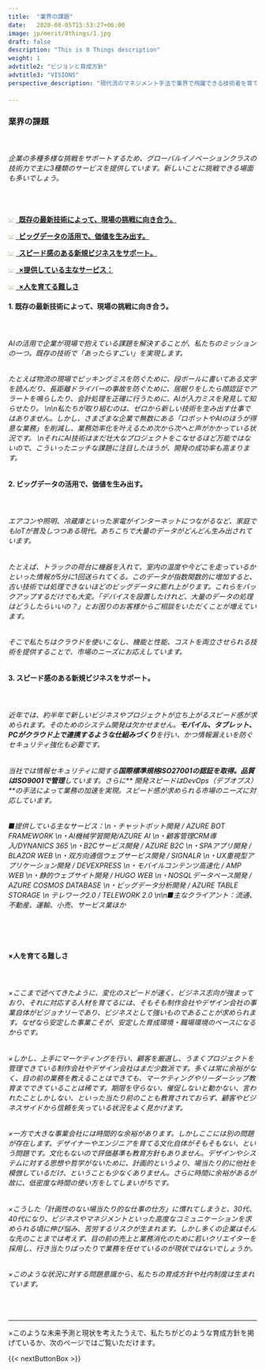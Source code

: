 ```yaml
---
title:  "業界の課題"
date:   2020-08-05T15:53:27+06:00
image: jp/merit/8things/1.jpg
draft: false
description: "This is 8 Things description"
weight: 1
advtitle2: "ビジョンと育成方針"
advtitle3: "VISIONS"
perspective_description: "現代流のマネジメント手法で業界で飛躍できる技術者を育てたい。\nアンダーズは世界中のIT技術を組み合わせて、日本とインドので企業が抱える課題と向き合ってきました。そんな当社の土台にある、ビジョンや育成方針をお伝えします。"

---
```


### **業界の課題**
&nbsp;
###### 企業の多種多様な挑戦をサポートするため、グローバルイノベーションクラスの技術力で主に3種類のサービスを提供しています。新しいことに挑戦できる場面も多いでしょう。
&nbsp;

![Image Not Available](../../ico_arw_page_anchor.webp) [**&nbsp; 既存の最新技術によって、現場の挑戦に向き合う。**](#既存の最新技術によって、現場の挑戦に向き合う。)

![Image Not Available](../../ico_arw_page_anchor.webp) [**&nbsp; ビッグデータの活用で、価値を生み出す。**](#ビッグデータの活用で、価値を生み出す。)

![Image Not Available](../../ico_arw_page_anchor.webp) [**&nbsp; スピード感のある新規ビジネスをサポート。**](#スピード感のある新規ビジネスをサポート。)

![Image Not Available](../../ico_arw_page_anchor.webp) [**&nbsp; ×提供している主なサービス：**](#×提供している主なサービス：)

![Image Not Available](../../ico_arw_page_anchor.webp) [**&nbsp; ×人を育てる難しさ**](#×人を育てる難しさ)

#### **1. 既存の最新技術によって、現場の挑戦に向き合う。**
&nbsp;
###### AIの活用で企業が現場で抱えている課題を解決することが、私たちのミッションの一つ。既存の技術で「あったらすごい」を実現します。
###### たとえば物流の現場でピッキングミスを防ぐために、段ボールに書いてある文字を読んだり、長距離ドライバーの事故を防ぐために、居眠りをしたら顔認証でアラートを鳴らしたり、会計処理を正確に行うために、AIが入力ミスを発見して知らせたり。 \n\n私たちが取り組むのは、ゼロから新しい技術を生み出す仕事ではありません。しかし、さまざまな企業で無数にある「ロボットやAIのほうが得意な業務」を削減し、業務効率化を叶えるため次から次へと声がかかっている状況です。 \nそれにAI技術はまだ壮大なプロジェクトをこなせるほど万能ではないので、こういったニッチな課題に注目したほうが、開発の成功率も高まります。

#### **2. ビッグデータの活用で、価値を生み出す。**
&nbsp;
###### エアコンや照明、冷蔵庫といった家電がインターネットにつながるなど、家庭でもIoTが普及しつつある現代。あちこちで大量のデータがどんどん生み出されています。
###### たとえば、トラックの荷台に機器を入れて、室内の温度や今どこを走っているかといった情報が5分に1回送られてくる。このデータが指数関数的に増加すると、古い技術では処理できないほどのビッグデータに膨れ上がります。これらをバックアップするだけでも大変。「デバイスを設置したけれど、大量のデータの処理はどうしたらいいの？」とお困りのお客様からご相談をいただくことが増えています。
###### そこで私たちはクラウドを使いこなし、機能と性能、コストを両立させられる技術を提供することで、市場のニーズにお応えしています。
#### **3. スピード感のある新規ビジネスをサポート。**
&nbsp;
###### 近年では、約半年で新しいビジネスやプロジェクトが立ち上がるスピード感が求められます。そのためのシステム開発は欠かせません。**モバイル、タブレット、PCがクラウド上で連携するような仕組みづくり**を行い、かつ情報漏えいを防ぐセキュリティ強化も必要です。
###### 当社では情報セキュリティに関する**国際標準規格ISO27001の認証を取得。品質はISO9001で管理**しています。さらに** 開発スピードはDevOps（デブオプス）**の手法によって業務の加速を実現。スピード感が求められる市場のニーズに対応しています。 
###### ■提供している主なサービス：\n・チャットボット開発 / AZURE BOT FRAMEWORK \n・AI機械学習開発/AZURE AI \n・顧客管理CRM導入/DYNANICS 365 \n・B2Cサービス開発 / AZURE B2C \n・SPAアプリ開発 / BLAZOR WEB \n・双方向通信ウェブサービス開発 / SIGNALR \n・UX重視型アプリケーション開発 / DEVEXPRESS \n・モバイルコンテンツ高速化 / AMP WEB \n・静的ウェブサイト開発 / HUGO WEB \n・NOSQLデータベース開発 / AZURE COSMOS DATABASE \n・ビッグデータ分析開発 / AZURE TABLE STORAGE \n テレワーク2.0 / TELEWORK 2.0 \n\n■主なクライアント：流通、不動産、運輸、小売、サービス業ほか

#### 
&nbsp;
###### 
######  
###### 
###### 

#### **×人を育てる難しさ**
&nbsp;
###### ×ここまで述べてきたように、変化のスピードが速く、ビジネス志向が強まっており、それに対応する人材を育てるには、そもそも制作会社やデザイン会社の事業自体がビジョナリーであり、ビジネスとして強いものであることが求められます。なぜなら安定した事業こそが、安定した育成環境・職場環境のベースになるからです。
###### ×しかし、上手にマーケティングを行い、顧客を厳選し、うまくプロジェクトを管理できている制作会社やデザイン会社はまだ少数派です。多くは常に余裕がなく、目の前の業務を教えることはできても、マーケティングやリーダーシップ教育までできていることは稀です。期限を守らない、催促しないと動かない、言われたことしかしない、といった当たり前のことも教育されておらず、顧客やビジネスサイドから信頼を失っている状況をよく見かけます。
###### ×一方で大きな事業会社には時間的な余裕があります。しかしここには別の問題が存在します。デザイナーやエンジニアを育てる文化自体がそもそもない、という問題です。文化もないので評価基準も教育方針もありません。デザインやシステムに対する思想や哲学がないために、計画的というより、場当たり的に他社を模倣しているだけ、ということも少なくありません。さらに時間に余裕があるが故に、低密度な時間の使い方をしてしまいがちです。
###### ×こうした「計画性のない場当たり的な仕事の仕方」に慣れてしまうと、30代、40代になり、ビジネスやマネジメントといった高度なコミュニケーションを求められる頃に伸び悩み、苦労するリスクが生まれます。しかし多くの企業はそんな先のことまでは考えず、目の前の売上と業務消化のために若いクリエイターを採用し、行き当たりばったりで業務を任せているのが現状ではないでしょうか。

###### ×このような状況に対する問題意識から、私たちの育成方針や社内制度は生まれています。
&nbsp;

---
×このような未来予測と現状を考えたうえで、私たちがどのような育成方針を掲げているか、次のページではご覧いただけます。

{{< nextButtonBox >}}

